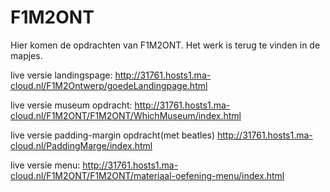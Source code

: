 # F1M2ONT
Hier komen de opdrachten van F1M2ONT. Het werk is terug te vinden in de mapjes.
 
 live versie landingspage: http://31761.hosts1.ma-cloud.nl/F1M2Ontwerp/goedeLandingpage.html
 
 live versie museum opdracht: http://31761.hosts1.ma-cloud.nl/F1M2ONT/F1M2ONT/WhichMuseum/index.html
 
 live versie padding-margin opdracht(met beatles) http://31761.hosts1.ma-cloud.nl/PaddingMarge/index.html

 live versie menu: http://31761.hosts1.ma-cloud.nl/F1M2ONT/F1M2ONT/materiaal-oefening-menu/index.html
 
